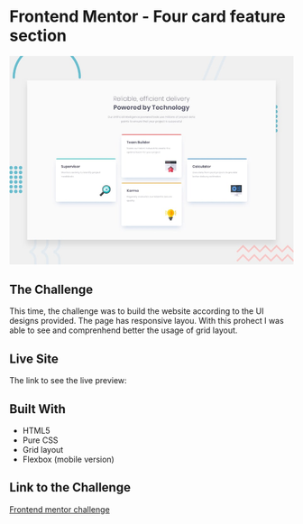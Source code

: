 # Frontend Mentor - Four card feature section

![Design preview for the Four card feature section coding challenge](./design/desktop-preview.jpg)

## The Challenge

This time, the challenge was to build the website according to the UI designs provided. The page has responsive layou. With this prohect I was able to see and comprenhend better the usage of grid layout.

## Live Site

The link to see the live preview:

## Built With

- HTML5
- Pure CSS
- Grid layout
- Flexbox (mobile version)

## Link to the Challenge

[Frontend mentor challenge](https://www.frontendmentor.io/challenges/four-card-feature-section-weK1eFYK)
